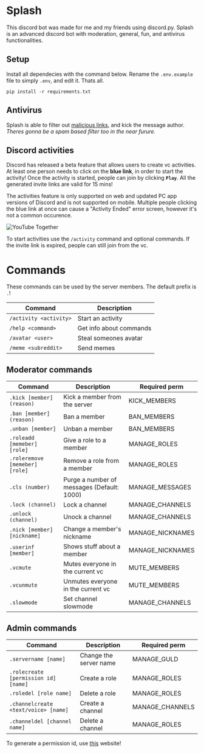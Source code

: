 # Splash
This discord bot was made for me and my friends using discord.py. Splash is an advanced discord bot with moderation, general, fun, and antivirus functionalities.

## Setup
Install all dependecies with the command below. Rename the `.env.example` file to simply `.env`, and edit it. Thats all.
```
pip install -r requirements.txt
```
## Antivirus
Splash is able to filter out [malicious links](https://github.com/Tibor309/splash/blob/main/utils/blacklist.txt), and kick the message author. *Theres gonna be a spam based filter too in the near furure.*

## Discord activities
Discord has released a beta feature that allows users to create vc activities. At least one person needs to click on the <strong>blue link</strong>, in order to start the activity! Once the activity is started, people can join by clicking **`Play`**. All the generated invite links are valid for 15 mins!
 
The activities feature is only supported on web and updated PC app versions of Discord and is not supported on mobile.
Multiple people clicking the blue link at once can cause a "Activity Ended" error screen, however it's not a common occurence.


![YouTube Together](https://cdn.discordapp.com/attachments/678298437854298122/860210751448547328/msedge_HpqALcJCcD.png)

To start activities use the `/activity` command and optional commands. If the invite link is expired, people can still join from the vc.

# Commands
These commands can be used by the server members. The default prefix is `.`!


| Command | Description |
| --- | --- | 
| `/activity <activity>` | Start an activity |
| `/help <command>` | Get info about commands |
| `/avatar <user>` | Steal someones avatar |
| `/meme <subreddit>` | Send memes |

## Moderator commands
| Command | Description | Required perm |
| --- | --- | --- |
| `.kick [member] (reason)` | Kick a member from the server | KICK_MEMBERS |
| `.ban [member] (reason)` | Ban a member | BAN_MEMBERS |
| `.unban [member]` | Unban a member | BAN_MEMBERS |
| `.roleadd [memeber] [role]` | Give a role to a member | MANAGE_ROLES |
| `.roleremove [memeber] [role]` | Remove a role from a member | MANAGE_ROLES |
| `.cls (number)` | Purge a number of messages (Default: 1000) | MANAGE_MESSAGES |
| `.lock (channel)` | Lock a channel | MANAGE_CHANNELS |
| `.unlock (channel)` | Unock a channel | MANAGE_CHANNELS |
| `.nick [member] [nickname]` | Change a member's nickname | MANAGE_NICKNAMES |
| `.userinf [member]` | Shows stuff about a member | MANAGE_NICKNAMES |
| `.vcmute` | Mutes everyone in the current vc | MUTE_MEMBERS |
| `.vcunmute` | Unmutes everyone in the current vc | MUTE_MEMBERS |
| `.slowmode` | Set channel slowmode | MANAGE_CHANNELS |

## Admin commands
| Command | Description | Required perm |
| --- | --- | --- |
| `.servername [name]` | Change the server name | MANAGE_GULD |
| `.rolecreate [permission id] [name]` | Create a role | MANAGE_ROLES |
| `.roledel [role name]` | Delete a role | MANAGE_ROLES |
| `.channelcreate <text/voice> [name]` | Create a channel| MANAGE_CHANNELS |
| `.channeldel [channel name]` | Delete a channel | MANAGE_ROLES |

To generate a permission id, use [this](https://discordapi.com/permissions.html) website!